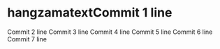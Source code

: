 # hangzamatextCommit 1 line
Commit 2 line
Commit 3 line
Commit 4 line
Commit 5 line
Commit 6 line
Commit 7 line
